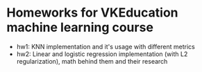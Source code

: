 # Homeworks for VKEducation machine learning course
- hw1: KNN implementation and it's usage with different metrics
- hw2: Linear and logistic regression implementation (with L2 regularization), math behind them and their research
